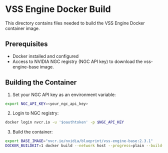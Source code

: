 # VSS Engine Docker Build

This directory contains files needed to build the VSS Engine Docker container image.

## Prerequisites

- Docker installed and configured
- Access to NVIDIA NGC registry (NGC API key) to download the vss-engine-base image.

## Building the Container

1. Set your NGC API key as an environment variable:

```bash
export NGC_API_KEY=<your_ngc_api_key>
```

2. Login to NGC registry:

```bash
docker login nvcr.io -u '$oauthtoken' -p $NGC_API_KEY
```

3. Build the container:

```bash
export BASE_IMAGE="nvcr.io/nvidia/blueprint/vss-engine-base:2.3.1"
DOCKER_BUILDKIT=1 docker build --network host --progress=plain --build-arg "BASE_IMAGE=$BASE_IMG_NAME" -t vss-engine:<image_tag> -f Dockerfile ..
```







